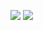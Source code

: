  <a href="mailto:tlgns1212@naver.com" target="_blank"><img src="https://img.shields.io/badge/tlgns1212@naver.com-EA4335?style=flat-square&logo=Gmail&logoColor=white"/></a>
<a href="https://www.instagram.com/k.sh_n/" target="_blank"><img src="https://img.shields.io/badge/k.sh_n-#E4405F?style=flat-square&logo=Instagram&logoColor=red"/></a>
